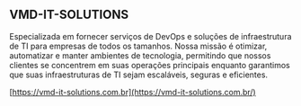 ## VMD-IT-SOLUTIONS 

Especializada em fornecer serviços de DevOps e soluções de infraestrutura de TI para empresas de todos os tamanhos. Nossa missão é otimizar, automatizar e manter ambientes de tecnologia, permitindo que nossos clientes se concentrem em suas operações principais enquanto garantimos que suas infraestruturas de TI sejam escaláveis, seguras e eficientes.

[https://vmd-it-solutions.com.br](https://vmd-it-solutions.com.br/)
